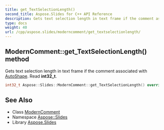 ```yaml
---
title: get_TextSelectionLength()
second_title: Aspose.Slides for C++ API Reference
description: Gets text selection length in text frame if the comment associated with AutoShape. Read int32_t.
type: docs
weight: 40
url: /cpp/aspose.slides/moderncomment/get_textselectionlength/
---
```

## ModernComment::get_TextSelectionLength() method


Gets text selection length in text frame if the comment associated with [AutoShape](../../autoshape/). Read **int32_t**.

```cpp
int32_t Aspose::Slides::ModernComment::get_TextSelectionLength() override
```

## See Also

* Class [ModernComment](./)
* Namespace [Aspose::Slides](../)
* Library [Aspose.Slides](../../)